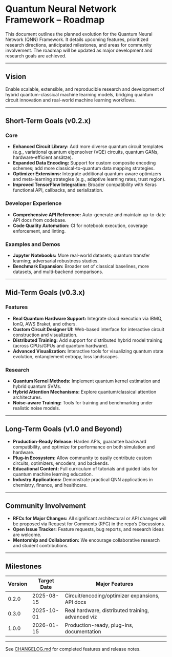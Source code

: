 # Quantum Neural Network Framework – Roadmap

This document outlines the planned evolution for the Quantum Neural Network (QNN) Framework. It details upcoming features, prioritized research directions, anticipated milestones, and areas for community involvement. The roadmap will be updated as major development and research goals are achieved.

---

## Vision

Enable scalable, extensible, and reproducible research and development of hybrid quantum-classical machine learning models, bridging quantum circuit innovation and real-world machine learning workflows.

---

## Short-Term Goals (v0.2.x)

### Core
- **Enhanced Circuit Library:** Add more diverse quantum circuit templates (e.g., variational quantum eigensolver (VQE) circuits, quantum GANs, hardware-efficient ansätze).
- **Expanded Data Encoding:** Support for custom composite encoding schemes; add more classical-to-quantum data mapping strategies.
- **Optimizer Extensions:** Integrate additional quantum-aware optimizers and meta-learning strategies (e.g., adaptive learning rates, trust region).
- **Improved TensorFlow Integration:** Broader compatibility with Keras functional API, callbacks, and serialization.

### Developer Experience
- **Comprehensive API Reference:** Auto-generate and maintain up-to-date API docs from codebase.
- **Code Quality Automation:** CI for notebook execution, coverage enforcement, and linting.

### Examples and Demos
- **Jupyter Notebooks:** More real-world datasets; quantum transfer learning; adversarial robustness studies.
- **Benchmark Expansion:** Broader set of classical baselines, more datasets, and multi-backend comparisons.

---

## Mid-Term Goals (v0.3.x)

### Features
- **Real Quantum Hardware Support:** Integrate cloud execution via IBMQ, IonQ, AWS Braket, and others.
- **Custom Circuit Designer UI:** Web-based interface for interactive circuit construction and visualization.
- **Distributed Training:** Add support for distributed hybrid model training (across CPUs/GPUs and quantum hardware).
- **Advanced Visualization:** Interactive tools for visualizing quantum state evolution, entanglement entropy, loss landscapes.

### Research
- **Quantum Kernel Methods:** Implement quantum kernel estimation and hybrid quantum SVMs.
- **Hybrid Attention Mechanisms:** Explore quantum/classical attention architectures.
- **Noise-aware Training:** Tools for training and benchmarking under realistic noise models.

---

## Long-Term Goals (v1.0 and Beyond)

- **Production-Ready Release:** Harden APIs, guarantee backward compatibility, and optimize for performance on both simulation and hardware.
- **Plug-in Ecosystem:** Allow community to easily contribute custom circuits, optimizers, encoders, and backends.
- **Educational Content:** Full curriculum of tutorials and guided labs for quantum machine learning education.
- **Industry Applications:** Demonstrate practical QNN applications in chemistry, finance, and healthcare.

---

## Community Involvement

- **RFCs for Major Changes:** All significant architectural or API changes will be proposed via Request for Comments (RFC) in the repo’s Discussions.
- **Open Issue Tracker:** Feature requests, bug reports, and research ideas are welcome.
- **Mentorship and Collaboration:** We encourage collaborative research and student contributions.

---

## Milestones

| Version | Target Date   | Major Features                             |
|---------|---------------|--------------------------------------------|
| 0.2.0   | 2025-08-15    | Circuit/encoding/optimizer expansions, API docs |
| 0.3.0   | 2025-10-01    | Real hardware, distributed training, advanced viz |
| 1.0.0   | 2026-01-15    | Production-ready, plug-ins, documentation      |

---

See [CHANGELOG.md](../CHANGELOG.md) for completed features and release notes.
